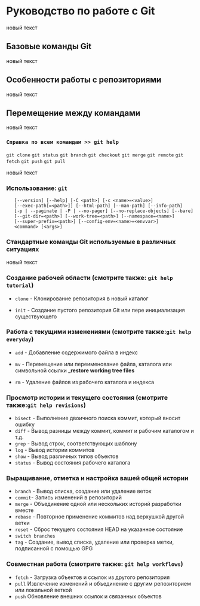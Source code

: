 # Руководство по работе с Git

новый текст

## Базовые команды Git

новый текст

## Особенности работы с репозиториями

новый текст

## Перемещение между командами

новый текст

### ``Справка по всем командам >> git help``

`git clone`
`git status`
`git branch`
`git checkout`
`git merge`
`git remote`
`git fetch`
`git push`
`git pull`

новый текст

### Использование: `git`

       [--version] [--help] [-C <path>] [-c <name>=<value>]
       [--exec-path[=<path>]] [--html-path] [--man-path] [--info-path]
       [-p | --paginate | -P | --no-pager] [--no-replace-objects] [--bare]
       [--git-dir=<path>] [--work-tree=<path>] [--namespace=<name>]
       [--super-prefix=<path>] [--config-env=<name>=<envvar>]
       <command> [<args>]

### Стандартные команды Git используемые в различных ситуациях

новый текст

### Создание рабочей области (смотрите также: `git help tutorial`)

* `clone` - Клонирование репозитория в новый каталог

* `init` - Создание пустого репозитория Git или пере инициализация существующего

### Работа с текущими изменениями (смотрите также:`git help everyday`)

* `add` - Добавление содержимого файла в индекс

* `mv` - Перемещение или переименование файла, каталога или символьной ссылки
_**restore working tree files**

* `rm` - Удаление файлов из рабочего каталога и индекса

### Просмотр истории и текущего состояния (смотрите также:`git help revisions`)

* `bisect` - Выполнение двоичного поиска коммит, который вносит ошибку
* `diff` - Вывод разницы между коммит, коммит и рабочим каталогом и т.д.
* `grep` - Вывод строк, соответствующих шаблону
* `log` - Вывод истории коммитов
* `show` - Вывод различных типов объектов
* `status` - Вывод состояния рабочего каталога

### Выращивание, отметка и настройка вашей общей истории

* `branch` - Вывод списка, создание или удаление веток
* `commit`- Запись изменений в репозиторий
* `merge` - Объединение одной или нескольких историй разработки вместе
* `rebase` - Повторное применение коммитов над верхушкой другой ветки
* `reset` - Сброс текущего состояния HEAD на указанное состояние
* `switch branches`
* `tag` - Создание, вывод списка, удаление или проверка метки, подписанной с помощью GPG

### Совместная работа (смотрите также: `git help workflows`)

* `fetch` - Загрузка объектов и ссылок из другого репозитория
* `pull` Извлечение изменений и объединение с другим репозиторием или локальной веткой
* `push` Обновление внешних ссылок и связанных объектов

